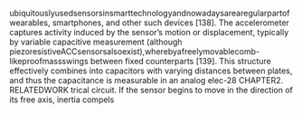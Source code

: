 ubiquitouslyusedsensorsinsmarttechnologyandnowadaysarearegularpartofwearables,
smartphones, and other such devices [138]. The accelerometer captures activity induced by
the sensor’s motion or displacement, typically by variable capacitive measurement (although
piezoresistiveACCsensorsalsoexist),wherebyafreelymovablecomb-likeproofmassswings
between fixed counterparts [139]. This structure effectively combines into capacitors with
varying distances between plates, and thus the capacitance is measurable in an analog elec-28 CHAPTER2. RELATEDWORK
trical circuit. If the sensor begins to move in the direction of its free axis, inertia compels